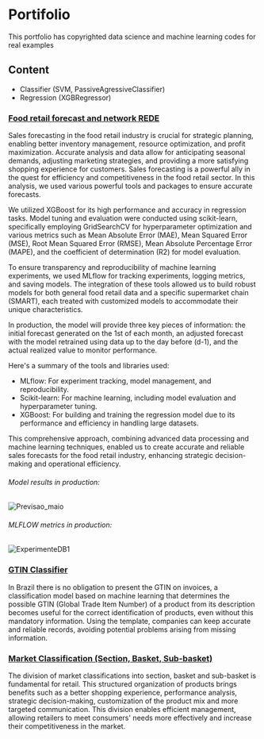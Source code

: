 # Portifolio

This portfolio has copyrighted data science and machine learning codes for real examples

## Content

- Classifier (SVM, PassiveAgressiveClassifier) 
- Regression (XGBRegressor)

### [Food retail forecast and network REDE](https://github.com/Gpaiva2814/Machine-Learning-Portifolio/tree/29667d563b7aa2b68f6d4bc639928fd6bce2f4cc/PrevisaoVarejoSmart)

Sales forecasting in the food retail industry is crucial for strategic planning, enabling better inventory management, resource optimization, and profit maximization. Accurate analysis and data allow for anticipating seasonal demands, adjusting marketing strategies, and providing a more satisfying shopping experience for customers. Sales forecasting is a powerful ally in the quest for efficiency and competitiveness in the food retail sector. In this analysis, we used various powerful tools and packages to ensure accurate forecasts.

We utilized XGBoost for its high performance and accuracy in regression tasks. Model tuning and evaluation were conducted using scikit-learn, specifically employing GridSearchCV for hyperparameter optimization and various metrics such as Mean Absolute Error (MAE), Mean Squared Error (MSE), Root Mean Squared Error (RMSE), Mean Absolute Percentage Error (MAPE), and the coefficient of determination (R2) for model evaluation.

To ensure transparency and reproducibility of machine learning experiments, we used MLflow for tracking experiments, logging metrics, and saving models. The integration of these tools allowed us to build robust models for both general food retail data and a specific supermarket chain (SMART), each treated with customized models to accommodate their unique characteristics.

In production, the model will provide three key pieces of information: the initial forecast generated on the 1st of each month, an adjusted forecast with the model retrained using data up to the day before (d-1), and the actual realized value to monitor performance.

Here's a summary of the tools and libraries used:

- MLflow: For experiment tracking, model management, and reproducibility.
- Scikit-learn: For machine learning, including model evaluation and hyperparameter tuning.
- XGBoost: For building and training the regression model due to its performance and efficiency in handling large datasets.

This comprehensive approach, combining advanced data processing and machine learning techniques, enabled us to create accurate and reliable sales forecasts for the food retail industry, enhancing strategic decision-making and operational efficiency.

###### Model results in production:
![Previsao_maio](https://github.com/Gpaiva2814/Machine-Learning-Portifolio/assets/123079404/017d2fd8-a820-4495-830f-40c4a0dae564)

###### MLFLOW metrics in production:
![ExperimenteDB1](https://github.com/Gpaiva2814/Machine-Learning-Portifolio/assets/123079404/bf849223-7d4c-44d0-931e-0cadebaf837d)


### [GTIN Classifier](https://github.com/Gpaiva2814/Machine-Learning-Portifolio/blob/main/GTINClassifier.ipynb)

In Brazil there is no obligation to present the GTIN on invoices, a classification model based on machine learning that determines the possible GTIN (Global Trade Item Number) of a product from its description becomes useful for the
 correct identification of products, even without this mandatory information. Using the template, companies can keep accurate and reliable records, avoiding potential problems arising from missing information.

 ### [Market Classification (Section, Basket, Sub-basket)](https://github.com/Gpaiva2814/Machine-Learning-Portifolio/blob/main/Classificador_mercadologico.ipynb)

The division of market classifications into section, basket and sub-basket is fundamental for retail. This structured organization of products brings benefits such as a better shopping experience, performance analysis, strategic decision-making, customization of the product mix and more targeted communication. This division enables efficient management, allowing retailers to meet consumers' needs more effectively and increase their competitiveness in the market.
